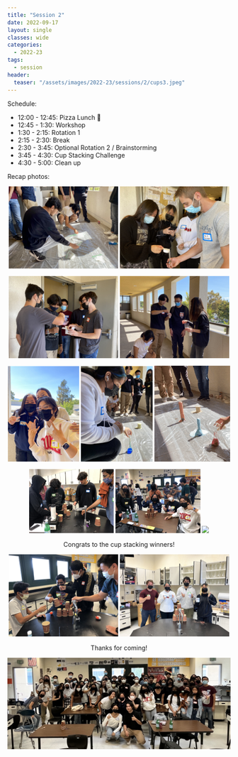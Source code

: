 ```yaml
---
title: "Session 2"
date: 2022-09-17
layout: single
classes: wide
categories:
  - 2022-23
tags:
  - session
header:
  teaser: "/assets/images/2022-23/sessions/2/cups3.jpeg"
---
```


Schedule:
- 12:00 - 12:45: Pizza Lunch 🍕
- 12:45 - 1:30: Workshop
- 1:30 - 2:15: Rotation 1
- 2:15 - 2:30: Break
- 2:30 - 3:45: Optional Rotation 2 / Brainstorming
- 3:45 - 4:30: Cup Stacking Challenge
- 4:30 - 5:00: Clean up

Recap photos:
<p align="center">
    <img src="/assets/images/2022-23/sessions/2/demos1.jpg" width="49%" />
    <img src="/assets/images/2022-23/sessions/2/demos2.jpeg" width="49%" />
</p>
<p align="center">
    <img src="/assets/images/2022-23/sessions/2/demos3.jpeg" width="49%" />
    <img src="/assets/images/2022-23/sessions/2/demos4.jpeg" width="49%" />
</p>
<p align="center">
    <img src="/assets/images/2022-23/sessions/2/demos5.jpeg" width="32%" />
    <img src="/assets/images/2022-23/sessions/2/demos6.jpg" width="32%" />
    <img src="/assets/images/2022-23/sessions/2/demos7.gif" width="34%" />
</p>
<p align="center">
    <img src="/assets/images/2022-23/sessions/2/cups1.jpg" width="38%" />
    <img src="/assets/images/2022-23/sessions/2/cups2.jpeg" width="38%" />
    <img src="/assets/images/2022-23/sessions/2/cups_tower.gif" width="22%" />
</p>
<p align="center"> Congrats to the cup stacking winners! </p>
<p align="center">
    <img src="/assets/images/2022-23/sessions/2/cups3.jpeg" width="49%" />
    <img src="/assets/images/2022-23/sessions/2/cups_winners.jpg" width="49%" />
</p>
<p align="center"> Thanks for coming! </p>
<p align="center">
    <img src="/assets/images/2022-23/sessions/2/group.jpg" />
</p>
